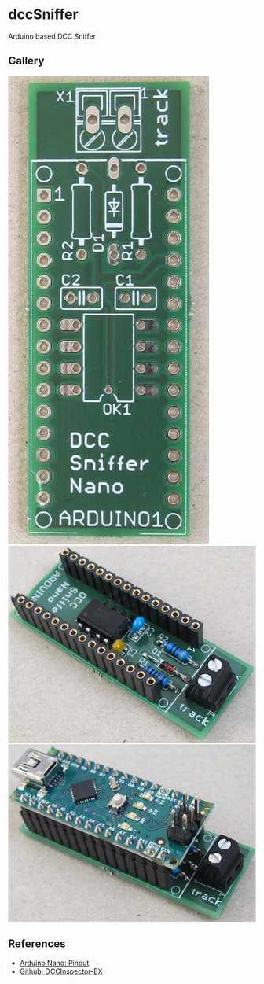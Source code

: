 # dccSniffer
Arduino based DCC Sniffer


## Gallery
<p float="left">
  <img src="./doc/readme/dcc_sniffer_pcb.jpg"     height="50%" title="PCB"              alt="DCC Sniffer PCB"/>
  <img src="./doc/readme/dcc_sniffer_afe.jpg"     height="50%" title="Analog front end" alt="DCC Sniffer Analog Front End" />
  <img src="./doc/readme/dcc_sniffer_arduino.jpg" height="50%" title="DCC Sniffer"      alt="DCC Sniffer with Arduino"/>
</p>


## References
* [Arduino Nano: Pinout](https://iotspace.dev/arduino-nano-pinout/)
* [Github: DCCInspector-EX](https://github.com/DCC-EX/DCCInspector-EX)
